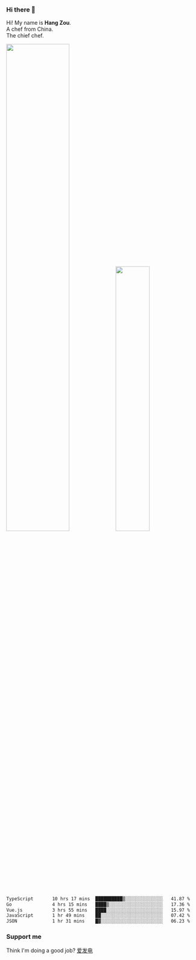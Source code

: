 ### Hi there 👋

Hi! My name is **Hang Zou**.  
A chef from China.  
The chief chef.

<img align="" width="57.5%" src="https://github-readme-stats.vercel.app/api?username=zouhangwithsweet&hide_title=true&hide_border=true&show_icons=true&include_all_commits=true&line_height=21" /><img align="" width="42.4%" src="https://github-readme-stats.vercel.app/api/top-langs/?username=zouhangwithsweet&hide_title=true&hide_border=true&layout=compact" />

<!--START_SECTION:waka-->

```txt
TypeScript       10 hrs 17 mins  ██████████▒░░░░░░░░░░░░░░   41.87 %
Go               4 hrs 15 mins   ████▒░░░░░░░░░░░░░░░░░░░░   17.36 %
Vue.js           3 hrs 55 mins   ████░░░░░░░░░░░░░░░░░░░░░   15.97 %
JavaScript       1 hr 49 mins    ██░░░░░░░░░░░░░░░░░░░░░░░   07.42 %
JSON             1 hr 31 mins    █▓░░░░░░░░░░░░░░░░░░░░░░░   06.23 %
```

<!--END_SECTION:waka-->

### Support me

Think I'm doing a good job? [爱发电](https://afdian.net/@zouhangsweet)
